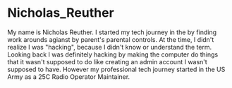 # Nicholas_Reuther
My name is Nicholas Reuther. I started my tech journey in the by finding work arounds agianst by parent's parental controls. At the time, I didn't realize I was "hacking", because I didn't know or understand the term. Looking back I was definitely hacking by making the computer do things that it wasn't supposed to do like creating an admin account I wasn't supposed to have.
However my professional tech journey started in the US Army as a 25C Radio Operator Maintainer.
